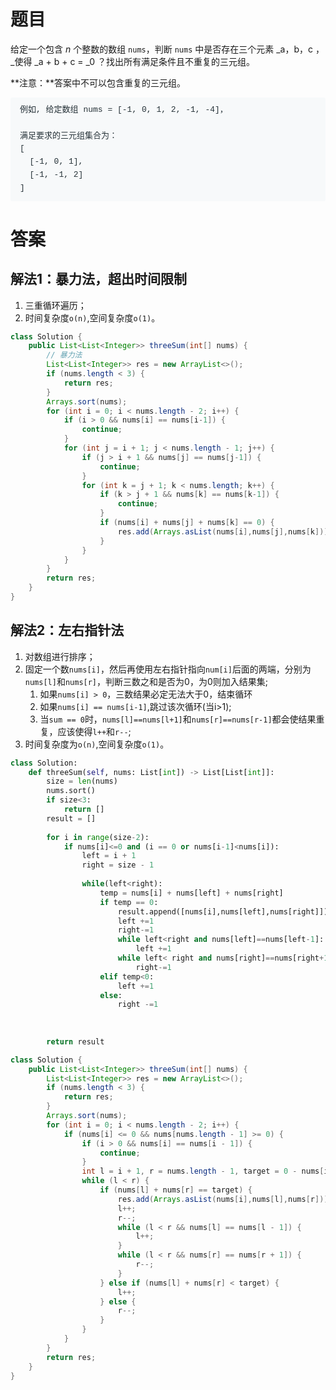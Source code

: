 # 题目
给定一个包含 _n_ 个整数的数组 `nums`，判断 `nums` 中是否存在三个元素 _a，b，c ，_使得 _a + b + c = _0 ？找出所有满足条件且不重复的三元组。

**注意：**答案中不可以包含重复的三元组。

<pre style="box-sizing: border-box; font-family: SFMono-Regular, Consolas, &quot;Liberation Mono&quot;, Menlo, Courier, monospace; font-size: 13px; margin-top: 0px; margin-bottom: 1em; overflow: auto; background: rgb(247, 249, 250); padding: 10px 15px; color: rgb(38, 50, 56); line-height: 1.6; border-radius: 3px; white-space: pre-wrap; font-style: normal; font-variant-ligatures: normal; font-variant-caps: normal; font-weight: 400; letter-spacing: normal; orphans: 2; text-align: start; text-indent: 0px; text-transform: none; widows: 2; word-spacing: 0px; -webkit-text-stroke-width: 0px; text-decoration-style: initial; text-decoration-color: initial;">例如, 给定数组 nums = [-1, 0, 1, 2, -1, -4]，

满足要求的三元组集合为：
[
  [-1, 0, 1],
  [-1, -1, 2]
]</pre>

# 答案
## 解法1：暴力法，超出时间限制
1. 三重循环遍历；
2. 时间复杂度`o(n)`,空间复杂度`o(1)`。

```java
class Solution {
    public List<List<Integer>> threeSum(int[] nums) {
        // 暴力法
        List<List<Integer>> res = new ArrayList<>();
        if (nums.length < 3) {
            return res;
        }
        Arrays.sort(nums);
        for (int i = 0; i < nums.length - 2; i++) {
            if (i > 0 && nums[i] == nums[i-1]) {
                continue;
            }
            for (int j = i + 1; j < nums.length - 1; j++) {
                if (j > i + 1 && nums[j] == nums[j-1]) {
                    continue;
                }
                for (int k = j + 1; k < nums.length; k++) {
                    if (k > j + 1 && nums[k] == nums[k-1]) {
                        continue;
                    }
                    if (nums[i] + nums[j] + nums[k] == 0) {
                        res.add(Arrays.asList(nums[i],nums[j],nums[k]));
                    }
                }
            }
        }
        return res;
    }
}
```
## 解法2：左右指针法

1. 对数组进行排序；
2. 固定一个数`nums[i]`，然后再使用左右指针指向`num[i]`后面的两端，分别为`nums[l]`和`nums[r]`，判断三数之和是否为0，为0则加入结果集;
   1. 如果`nums[i] > 0`，三数结果必定无法大于0，结束循环
   2. 如果`nums[i] == nums[i-1]`,跳过该次循环(当i>1);
   3. 当`sum == 0`时，`nums[l]==nums[l+1]`和`nums[r]==nums[r-1]`都会使结果重复，应该使得`l++`和`r--`;
3. 时间复杂度为`o(n)`,空间复杂度`o(1)`。

```python
class Solution:
    def threeSum(self, nums: List[int]) -> List[List[int]]:
        size = len(nums)
        nums.sort()
        if size<3:
            return []
        result = []
        
        for i in range(size-2):
            if nums[i]<=0 and (i == 0 or nums[i-1]<nums[i]):
                left = i + 1
                right = size - 1
                
                while(left<right):
                    temp = nums[i] + nums[left] + nums[right]
                    if temp == 0:
                        result.append([nums[i],nums[left],nums[right]])
                        left +=1
                        right-=1
                        while left<right and nums[left]==nums[left-1]:
                            left +=1
                        while left< right and nums[right]==nums[right+1]:
                            right-=1
                    elif temp<0:
                        left +=1
                    else:
                        right -=1
                    
                                   
                       
        return result
```

```java
class Solution {
    public List<List<Integer>> threeSum(int[] nums) {
        List<List<Integer>> res = new ArrayList<>();
        if (nums.length < 3) {
            return res;
        }
        Arrays.sort(nums);
        for (int i = 0; i < nums.length - 2; i++) {
            if (nums[i] <= 0 && nums[nums.length - 1] >= 0) {
                if (i > 0 && nums[i] == nums[i - 1]) {
                    continue;
                }
                int l = i + 1, r = nums.length - 1, target = 0 - nums[i];
                while (l < r) {
                    if (nums[l] + nums[r] == target) {
                        res.add(Arrays.asList(nums[i],nums[l],nums[r]));
                        l++;
                        r--;
                        while (l < r && nums[l] == nums[l - 1]) {
                            l++;
                        }
                        while (l < r && nums[r] == nums[r + 1]) {
                            r--;
                        }
                    } else if (nums[l] + nums[r] < target) {
                        l++;
                    } else {
                        r--;
                    }
                }
            } 
        }
        return res;
    }
}
```